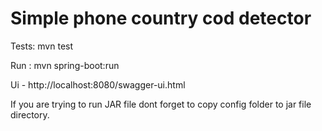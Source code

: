 # Simple phone country cod detector

Tests: mvn test

Run : mvn spring-boot:run 

Ui - http://localhost:8080/swagger-ui.html

If you are trying to run JAR file dont forget to copy config folder to jar file directory.

